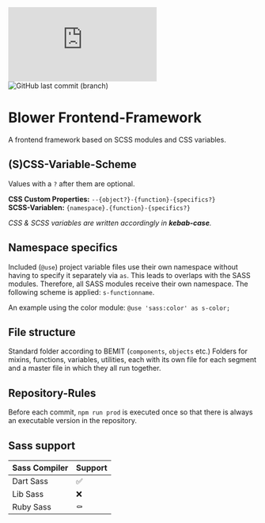 ![GitHub file size in bytes](https://img.shields.io/github/size/ACCLANE/blower/dist/css/blower.min.css?label=.min.css%20size&style=flat-square) ![GitHub last commit (branch)](https://img.shields.io/github/last-commit/ACCLANE/blower/develop?label=last%20dev%20commit&style=flat-square)

# Blower Frontend-Framework

A frontend framework based on SCSS modules and CSS variables.

## (S)CSS-Variable-Scheme
Values with a `?` after them are optional.

**CSS Custom Properties:** `--{object?}-{function}-{specifics?}`  
**SCSS-Variablen:** `{namespace}.{function}-{specifics?}`

_CSS & SCSS variables are written accordingly in **kebab-case**._

## Namespace specifics
Included (`@use`) project variable files use their own namespace without having to specify it separately via `as`. This leads to overlaps with the SASS modules. Therefore, all SASS modules receive their own namespace. The following scheme is applied: `s-functionname`.

An example using the color module:
`@use 'sass:color' as s-color;`

## File structure
Standard folder according to BEMIT (`components`, `objects` etc.)
Folders for mixins, functions, variables, utilities, each with its own file for each segment and a master file in which they all run together.

## Repository-Rules
Before each commit, `npm run prod` is executed once so that there is always an executable version in the repository.

## Sass support

| Sass Compiler | Support |
| ------------- | ------- |
| Dart Sass     | ✅      |
| Lib Sass      | ❌      |
| Ruby Sass     | ⚰️      |
